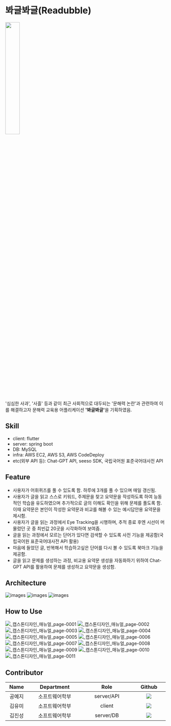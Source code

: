 # 봐글봐글(Readubble)

<img src = "https://github.com/readubble/server/assets/87148580/8f6a6c6a-1f3a-4e0a-9043-9f9dcd632565" width="30%" height="30%">

'심심한 사과', '사흘' 등과 같이 최근 사회적으로 대두되는 '문해력 논란'과 관련하여 이를 해결하고자 문해력 교육용 어플리케이션 <b>'봐글봐글'</b>을 기획하였음.

## Skill
- client: flutter
- server: spring boot
- DB: MySQL
- infra: AWS EC2, AWS S3, AWS CodeDeploy
- etc(외부 API 등): Chat-GPT API, seeso SDK, 국립국어원 표준국어대사전 API

## Feature
- 사용자가 어휘퀴즈를 풀 수 있도록 함. 하루에 3개를 풀 수 있으며 매일 갱신됨.
- 사용자가 글을 읽고 스스로 키워드, 주제문을 찾고 요약문을 작성하도록 하여 능동적인 학습을 유도하였으며 추가적으로 글의 이해도 확인을 위해 문제를 풀도록 함. 이때 요약문은 본인이 작성한 요약문과 비교를 해볼 수 있는 예시답안용 요약문을 제시함.
- 사용자가 글을 읽는 과정에서 Eye Tracking을 시행하며, 추적 종료 후엔 시선이 머물렀던 곳 중 최빈값 20곳을 시각화하여 보여줌.
- 글을 읽는 과정에서 모르는 단어가 있다면 검색할 수 있도록 사전 기능을 제공함(국립국어원 표준국어대사전 API 활용)
- 마음에 들었던 글, 반복해서 학습하고싶은 단어를 다시 볼 수 있도록 북마크 기능을 제공함.
- 글을 읽고 문제를 생성하는 과정, 비교용 요약문 생성을 자동화하기 위하여 Chat-GPT API를 활용하여 문제를 생성하고 요약문을 생성함.

## Architecture
![images](https://github.com/readubble/server/assets/87148580/30c6a2e7-394f-4aad-ae73-4697030225bd)
![images](https://github.com/readubble/server/assets/87148580/c022bd2a-3223-4a88-a948-e44ee61123a5)
![images](https://github.com/readubble/server/assets/87148580/b8747b65-9668-41b2-85d1-f9e97079a2b4)

## How to Use

![_캡스톤디자인_매뉴얼_page-0001](https://github.com/readubble/client/assets/99166914/7bfb077d-1a18-42ac-b8b3-bc5e1896cef7)
![_캡스톤디자인_매뉴얼_page-0002](https://github.com/readubble/client/assets/99166914/38daa60d-9a45-4219-a3dd-acac7abfa457)
![_캡스톤디자인_매뉴얼_page-0003](https://github.com/readubble/client/assets/99166914/bb15e2df-6f3b-4692-96e4-40406abd4742)
![_캡스톤디자인_매뉴얼_page-0004](https://github.com/readubble/client/assets/99166914/eedcab85-06f6-4275-a017-a2a1ff2aeb75)
![_캡스톤디자인_매뉴얼_page-0005](https://github.com/readubble/client/assets/99166914/346a2295-1aa3-476e-adba-9669fa5b085f)
![_캡스톤디자인_매뉴얼_page-0006](https://github.com/readubble/client/assets/99166914/c85a859c-b212-4be6-9f3d-eeb6e423f1b2)
![_캡스톤디자인_매뉴얼_page-0007](https://github.com/readubble/client/assets/99166914/599edc8c-0849-47de-af32-5a7bb74dd8ec)
![_캡스톤디자인_매뉴얼_page-0008](https://github.com/readubble/client/assets/99166914/ed878a50-7f91-4833-bcc9-194321014b61)
![_캡스톤디자인_매뉴얼_page-0009](https://github.com/readubble/client/assets/99166914/5e13a9a1-a7a4-4a60-a6b6-84095a921eb0)
![_캡스톤디자인_매뉴얼_page-0010](https://github.com/readubble/client/assets/99166914/e797f484-0483-4185-b71e-ffc00838cd71)
![_캡스톤디자인_매뉴얼_page-0011](https://github.com/readubble/client/assets/99166914/3c200d3c-25dc-4a86-8844-b08ea0209344)

## Contributor

<table width="900">
<thead>
    <tr>
        <th width="70" align="center">Name</th>
		<th width="80" align="center">Department</th>
        <th width="250" align="center">Role</th>
        <th width="150" align="center">Github</th>
    </tr> 
</thead>

<tbody>
    <tr>
       <td width="70" align="center">공예지</td>
		<td width="80" align="center">소프트웨어학부</td>
        <td width="250" align="center">server/API</td>
        <td width="150" align="center">	
	        <a href="https://github.com/YejiGong">
	            <img src="https://img.shields.io/badge/YejiGong-655ced?style=social&logo=github"/>
	        </a>
        </td>
    </tr>
    <tr>
        <td width="70" align="center">김유미</td>
		<td width="250" align="center">소프트웨어학부</td>
        <td width="250" align="center">client</td>
        <td width="150" align="center">	
	        <a href="https://github.com/imyoumikim">
	            <img src="https://img.shields.io/badge/imyoumikim-655ced?style=social&logo=github"/>
	        </a>
        </td>
    </tr>
    <tr>
        <td width="70" align="center">김진성</td>
		<td width="250" align="center">소프트웨어학부</td>
        <td width="250" align="center">server/DB</td>
        <td width="150" align="center">	
	        <a href="https://github.com/KimJinSe0ng">
	            <img src="https://img.shields.io/badge/KimJinSe0ng-655ced?style=social&logo=github"/>
	        </a>
        </td>
    </tr>
    <tr>
   
</tbody>
</table>
<br>
<br>
